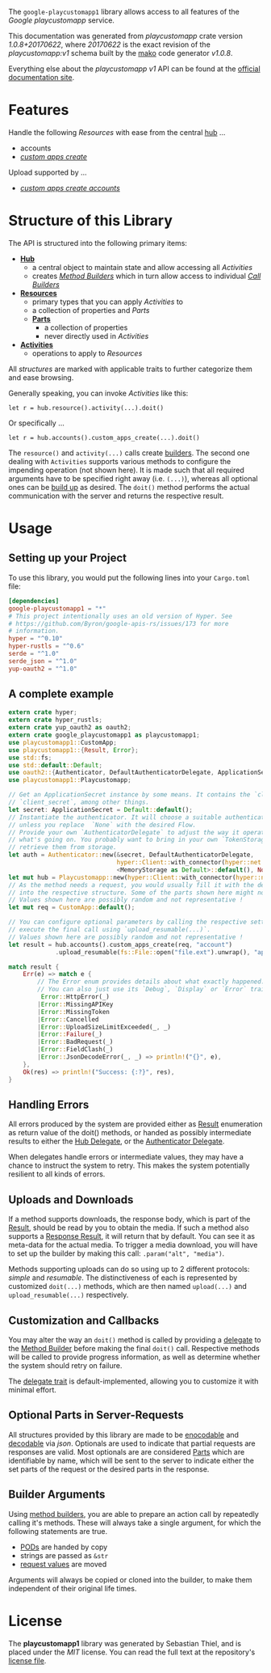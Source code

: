 <!---
DO NOT EDIT !
This file was generated automatically from 'src/mako/api/README.md.mako'
DO NOT EDIT !
-->
The `google-playcustomapp1` library allows access to all features of the *Google playcustomapp* service.

This documentation was generated from *playcustomapp* crate version *1.0.8+20170622*, where *20170622* is the exact revision of the *playcustomapp:v1* schema built by the [mako](http://www.makotemplates.org/) code generator *v1.0.8*.

Everything else about the *playcustomapp* *v1* API can be found at the
[official documentation site](https://developers.google.com/android/work/play/custom-app-api).
# Features

Handle the following *Resources* with ease from the central [hub](https://docs.rs/google-playcustomapp1/1.0.8+20170622/google_playcustomapp1/struct.Playcustomapp.html) ... 

* accounts
 * [*custom apps create*](https://docs.rs/google-playcustomapp1/1.0.8+20170622/google_playcustomapp1/struct.AccountCustomAppCreateCall.html)


Upload supported by ...

* [*custom apps create accounts*](https://docs.rs/google-playcustomapp1/1.0.8+20170622/google_playcustomapp1/struct.AccountCustomAppCreateCall.html)



# Structure of this Library

The API is structured into the following primary items:

* **[Hub](https://docs.rs/google-playcustomapp1/1.0.8+20170622/google_playcustomapp1/struct.Playcustomapp.html)**
    * a central object to maintain state and allow accessing all *Activities*
    * creates [*Method Builders*](https://docs.rs/google-playcustomapp1/1.0.8+20170622/google_playcustomapp1/trait.MethodsBuilder.html) which in turn
      allow access to individual [*Call Builders*](https://docs.rs/google-playcustomapp1/1.0.8+20170622/google_playcustomapp1/trait.CallBuilder.html)
* **[Resources](https://docs.rs/google-playcustomapp1/1.0.8+20170622/google_playcustomapp1/trait.Resource.html)**
    * primary types that you can apply *Activities* to
    * a collection of properties and *Parts*
    * **[Parts](https://docs.rs/google-playcustomapp1/1.0.8+20170622/google_playcustomapp1/trait.Part.html)**
        * a collection of properties
        * never directly used in *Activities*
* **[Activities](https://docs.rs/google-playcustomapp1/1.0.8+20170622/google_playcustomapp1/trait.CallBuilder.html)**
    * operations to apply to *Resources*

All *structures* are marked with applicable traits to further categorize them and ease browsing.

Generally speaking, you can invoke *Activities* like this:

```Rust,ignore
let r = hub.resource().activity(...).doit()
```

Or specifically ...

```ignore
let r = hub.accounts().custom_apps_create(...).doit()
```

The `resource()` and `activity(...)` calls create [builders][builder-pattern]. The second one dealing with `Activities` 
supports various methods to configure the impending operation (not shown here). It is made such that all required arguments have to be 
specified right away (i.e. `(...)`), whereas all optional ones can be [build up][builder-pattern] as desired.
The `doit()` method performs the actual communication with the server and returns the respective result.

# Usage

## Setting up your Project

To use this library, you would put the following lines into your `Cargo.toml` file:

```toml
[dependencies]
google-playcustomapp1 = "*"
# This project intentionally uses an old version of Hyper. See
# https://github.com/Byron/google-apis-rs/issues/173 for more
# information.
hyper = "^0.10"
hyper-rustls = "^0.6"
serde = "^1.0"
serde_json = "^1.0"
yup-oauth2 = "^1.0"
```

## A complete example

```Rust
extern crate hyper;
extern crate hyper_rustls;
extern crate yup_oauth2 as oauth2;
extern crate google_playcustomapp1 as playcustomapp1;
use playcustomapp1::CustomApp;
use playcustomapp1::{Result, Error};
use std::fs;
use std::default::Default;
use oauth2::{Authenticator, DefaultAuthenticatorDelegate, ApplicationSecret, MemoryStorage};
use playcustomapp1::Playcustomapp;

// Get an ApplicationSecret instance by some means. It contains the `client_id` and 
// `client_secret`, among other things.
let secret: ApplicationSecret = Default::default();
// Instantiate the authenticator. It will choose a suitable authentication flow for you, 
// unless you replace  `None` with the desired Flow.
// Provide your own `AuthenticatorDelegate` to adjust the way it operates and get feedback about 
// what's going on. You probably want to bring in your own `TokenStorage` to persist tokens and
// retrieve them from storage.
let auth = Authenticator::new(&secret, DefaultAuthenticatorDelegate,
                              hyper::Client::with_connector(hyper::net::HttpsConnector::new(hyper_rustls::TlsClient::new())),
                              <MemoryStorage as Default>::default(), None);
let mut hub = Playcustomapp::new(hyper::Client::with_connector(hyper::net::HttpsConnector::new(hyper_rustls::TlsClient::new())), auth);
// As the method needs a request, you would usually fill it with the desired information
// into the respective structure. Some of the parts shown here might not be applicable !
// Values shown here are possibly random and not representative !
let mut req = CustomApp::default();

// You can configure optional parameters by calling the respective setters at will, and
// execute the final call using `upload_resumable(...)`.
// Values shown here are possibly random and not representative !
let result = hub.accounts().custom_apps_create(req, "account")
             .upload_resumable(fs::File::open("file.ext").unwrap(), "application/octet-stream".parse().unwrap());

match result {
    Err(e) => match e {
        // The Error enum provides details about what exactly happened.
        // You can also just use its `Debug`, `Display` or `Error` traits
         Error::HttpError(_)
        |Error::MissingAPIKey
        |Error::MissingToken
        |Error::Cancelled
        |Error::UploadSizeLimitExceeded(_, _)
        |Error::Failure(_)
        |Error::BadRequest(_)
        |Error::FieldClash(_)
        |Error::JsonDecodeError(_, _) => println!("{}", e),
    },
    Ok(res) => println!("Success: {:?}", res),
}

```
## Handling Errors

All errors produced by the system are provided either as [Result](https://docs.rs/google-playcustomapp1/1.0.8+20170622/google_playcustomapp1/enum.Result.html) enumeration as return value of 
the doit() methods, or handed as possibly intermediate results to either the 
[Hub Delegate](https://docs.rs/google-playcustomapp1/1.0.8+20170622/google_playcustomapp1/trait.Delegate.html), or the [Authenticator Delegate](https://docs.rs/yup-oauth2/*/yup_oauth2/trait.AuthenticatorDelegate.html).

When delegates handle errors or intermediate values, they may have a chance to instruct the system to retry. This 
makes the system potentially resilient to all kinds of errors.

## Uploads and Downloads
If a method supports downloads, the response body, which is part of the [Result](https://docs.rs/google-playcustomapp1/1.0.8+20170622/google_playcustomapp1/enum.Result.html), should be
read by you to obtain the media.
If such a method also supports a [Response Result](https://docs.rs/google-playcustomapp1/1.0.8+20170622/google_playcustomapp1/trait.ResponseResult.html), it will return that by default.
You can see it as meta-data for the actual media. To trigger a media download, you will have to set up the builder by making
this call: `.param("alt", "media")`.

Methods supporting uploads can do so using up to 2 different protocols: 
*simple* and *resumable*. The distinctiveness of each is represented by customized 
`doit(...)` methods, which are then named `upload(...)` and `upload_resumable(...)` respectively.

## Customization and Callbacks

You may alter the way an `doit()` method is called by providing a [delegate](https://docs.rs/google-playcustomapp1/1.0.8+20170622/google_playcustomapp1/trait.Delegate.html) to the 
[Method Builder](https://docs.rs/google-playcustomapp1/1.0.8+20170622/google_playcustomapp1/trait.CallBuilder.html) before making the final `doit()` call. 
Respective methods will be called to provide progress information, as well as determine whether the system should 
retry on failure.

The [delegate trait](https://docs.rs/google-playcustomapp1/1.0.8+20170622/google_playcustomapp1/trait.Delegate.html) is default-implemented, allowing you to customize it with minimal effort.

## Optional Parts in Server-Requests

All structures provided by this library are made to be [enocodable](https://docs.rs/google-playcustomapp1/1.0.8+20170622/google_playcustomapp1/trait.RequestValue.html) and 
[decodable](https://docs.rs/google-playcustomapp1/1.0.8+20170622/google_playcustomapp1/trait.ResponseResult.html) via *json*. Optionals are used to indicate that partial requests are responses 
are valid.
Most optionals are are considered [Parts](https://docs.rs/google-playcustomapp1/1.0.8+20170622/google_playcustomapp1/trait.Part.html) which are identifiable by name, which will be sent to 
the server to indicate either the set parts of the request or the desired parts in the response.

## Builder Arguments

Using [method builders](https://docs.rs/google-playcustomapp1/1.0.8+20170622/google_playcustomapp1/trait.CallBuilder.html), you are able to prepare an action call by repeatedly calling it's methods.
These will always take a single argument, for which the following statements are true.

* [PODs][wiki-pod] are handed by copy
* strings are passed as `&str`
* [request values](https://docs.rs/google-playcustomapp1/1.0.8+20170622/google_playcustomapp1/trait.RequestValue.html) are moved

Arguments will always be copied or cloned into the builder, to make them independent of their original life times.

[wiki-pod]: http://en.wikipedia.org/wiki/Plain_old_data_structure
[builder-pattern]: http://en.wikipedia.org/wiki/Builder_pattern
[google-go-api]: https://github.com/google/google-api-go-client

# License
The **playcustomapp1** library was generated by Sebastian Thiel, and is placed 
under the *MIT* license.
You can read the full text at the repository's [license file][repo-license].

[repo-license]: https://github.com/Byron/google-apis-rsblob/master/LICENSE.md
